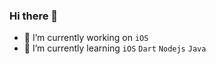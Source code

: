 ### Hi there 👋

- 🔭 I’m currently working on `iOS`
- 🌱 I’m currently learning `iOS` `Dart` `Nodejs` `Java`

<!--
**sunjinshuai/sunjinshuai** is a ✨ _special_ ✨ repository because its `README.md` (this file) appears on your GitHub profile.

Here are some ideas to get you started:

- 🔭 I’m currently working on ...
- 🌱 I’m currently learning ...
- 👯 I'm currently writing some Swift, flutter, and Java code.
- 🤔 I’m looking for help with ...
- 💬 Ask me about ...
- 📫 How to reach me: ...
- 😄 Pronouns: ...
-->
